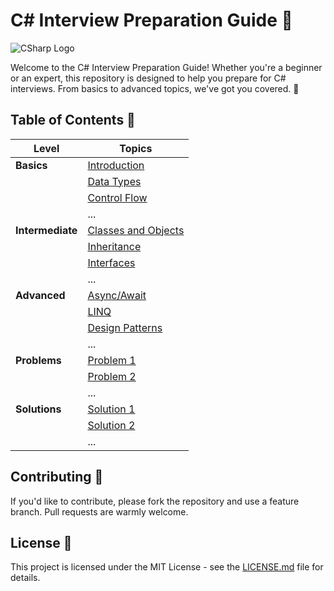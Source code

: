 # C# Interview Preparation Guide 📘

![CSharp Logo](images/csharp-logo.png)

Welcome to the C# Interview Preparation Guide! Whether you're a beginner or an expert, this repository is designed to help you prepare for C# interviews. From basics to advanced topics, we've got you covered. 🚀

## Table of Contents 📑

| **Level**  | **Topics**                                    |
|------------|-----------------------------------------------|
| **Basics** | [Introduction](Basics/Introduction.md)         |
|            | [Data Types](Basics/DataTypes.md)              |
|            | [Control Flow](Basics/ControlFlow.md)          |
|            | ...                                           |
| **Intermediate** | [Classes and Objects](Intermediate/ClassesAndObjects.md) |
|                  | [Inheritance](Intermediate/Inheritance.md) |
|                  | [Interfaces](Intermediate/Interfaces.md)  |
|                  | ...                                       |
| **Advanced** | [Async/Await](Advanced/AsyncAwait.md)         |
|              | [LINQ](Advanced/LINQ.md)                     |
|              | [Design Patterns](Advanced/DesignPatterns.md) |
|              | ...                                           |
| **Problems** | [Problem 1](Problems/Problem1.md)            |
|              | [Problem 2](Problems/Problem2.md)            |
|              | ...                                           |
| **Solutions** | [Solution 1](Solutions/Solution1.md)        |
|               | [Solution 2](Solutions/Solution2.md)        |
|               | ...                                         |

## Contributing 🤝

If you'd like to contribute, please fork the repository and use a feature branch. Pull requests are warmly welcome.

## License 📝

This project is licensed under the MIT License - see the [LICENSE.md](LICENSE.md) file for details.
